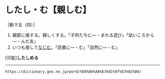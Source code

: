 # したし・む【親しむ】

［動マ五（四）］

1. 親密に接する。親しくする。「子供たちに―・まれる遊び」「幼いころから―・んだ友」
2. いつも接して[なじむ](なじむ（馴染む）)。「読書に―・む」「自然に―・む」
    

\[可能\]**したしめる**

---
`https://dictionary.goo.ne.jp/word/%E8%A6%AA%E3%81%97%E3%82%80/`